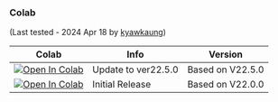 ### Colab

(Last tested - 2024 Apr 18 by [kyawkaung](https://github.com/monsterhunters))

| Colab | Info | Version
| --- | --- | ---
[![Open In Colab](https://colab.research.google.com/assets/colab-badge.svg)]([https://colab.research.google.com/github/lllyasviel/Fooocus/blob/main/fooocus_colab.ipynb](https://colab.research.google.com/github/monsterhunters/Lora-Training-GUI/blob/main/Lora_Training_GUI_V1_2250.ipynb)) | Update to ver22.5.0 | Based on V22.5.0
[![Open In Colab](https://colab.research.google.com/assets/colab-badge.svg)]([https://colab.research.google.com/github/lllyasviel/Fooocus/blob/main/fooocus_colab.ipynb](https://colab.research.google.com/github/monsterhunters/Lora-Training-GUI/blob/main/Lora_Training_GUI_V1_2200_(1).ipynb)) | Initial Release | Based on V22.0.0
